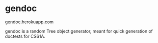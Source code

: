 # gendoc
gendoc.herokuapp.com

gendoc is a random Tree object generator, meant for quick generation of doctests for CS61A. 
